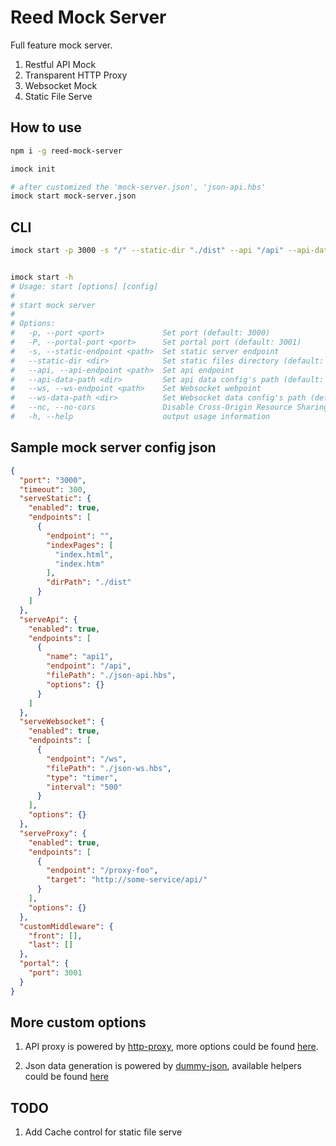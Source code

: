 # Reed Mock Server

Full feature mock server.

1. Restful API Mock
2. Transparent HTTP Proxy
3. Websocket Mock
4. Static File Serve


## How to use

```sh
npm i -g reed-mock-server

imock init

# after customized the 'mock-server.json', 'json-api.hbs'
imock start mock-server.json
```

## CLI

```sh
imock start -p 3000 -s "/" --static-dir "./dist" --api "/api" --api-data-path "./json-data.hbs" --ws-endpoint "/ws" --ws-data-path "./json-ws.hbs"


imock start -h
# Usage: start [options] [config]
# 
# start mock server
# 
# Options:
#   -p, --port <port>             Set port (default: 3000)
#   -P, --portal-port <port>      Set portal port (default: 3001)
#   -s, --static-endpoint <path>  Set static server endpoint
#   --static-dir <dir>            Set static files directory (default: "./dist")
#   --api, --api-endpoint <path>  Set api endpoint
#   --api-data-path <dir>         Set api data config's path (default: "./json-api.hbs")
#   --ws, --ws-endpoint <path>    Set Websocket webpoint
#   --ws-data-path <dir>          Set Websocket data config's path (default: "./json-ws.hbs")
#   --nc, --no-cors               Disable Cross-Origin Resource Sharing
#   -h, --help                    output usage information

```

## Sample mock server config json
```json
{
  "port": "3000",
  "timeout": 300,
  "serveStatic": {
    "enabled": true,
    "endpoints": [
      {
        "endpoint": "",
        "indexPages": [
          "index.html",
          "index.htm"
        ],
        "dirPath": "./dist"
      }
    ]
  },
  "serveApi": {
    "enabled": true,
    "endpoints": [
      {
        "name": "api1",
        "endpoint": "/api",
        "filePath": "./json-api.hbs",
        "options": {}
      }
    ]
  },
  "serveWebsocket": {
    "enabled": true,
    "endpoints": [
      {
        "endpoint": "/ws",
        "filePath": "./json-ws.hbs",
        "type": "timer",
        "interval": "500"
      }
    ],
    "options": {}
  },
  "serveProxy": {
    "enabled": true,
    "endpoints": [
      {
        "endpoint": "/proxy-foo",
        "target": "http://some-service/api/"
      }
    ],
    "options": {}
  },
  "customMiddleware": {
    "front": [],
    "last": []
  },
  "portal": {
    "port": 3001
  }
}
```

## More custom options

1. API proxy is powered by [http-proxy](https://github.com/nodejitsu/node-http-proxy), more options could be found [here](https://github.com/nodejitsu/node-http-proxy#options).

2. Json data generation is powered by [dummy-json](https://github.com/webroo/dummy-json), available helpers could be found [here](https://github.com/webroo/dummy-json#available-helpers)

## TODO

1. Add Cache control for static file serve

